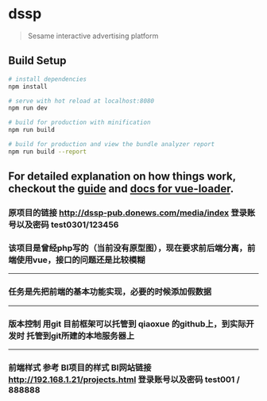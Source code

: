 # dssp

> Sesame interactive advertising platform

## Build Setup

``` bash
# install dependencies
npm install

# serve with hot reload at localhost:8080
npm run dev

# build for production with minification
npm run build

# build for production and view the bundle analyzer report
npm run build --report
```

For detailed explanation on how things work, checkout the [guide](http://vuejs-templates.github.io/webpack/) and [docs for vue-loader](http://vuejs.github.io/vue-loader).
---
### 原项目的链接 http://dssp-pub.donews.com/media/index  登录账号以及密码 test0301/123456
### 该项目是曾经php写的（当前没有原型图），现在要求前后端分离，前端使用vue，接口的问题还是比较模糊
---
### 任务是先把前端的基本功能实现，必要的时候添加假数据
---
### 版本控制 用git 目前框架可以托管到 qiaoxue 的github上，到实际开发时 托管到git所建的本地服务器上
---
### 前端样式 参考 BI项目的样式  BI网站链接  http://192.168.1.21/projects.html  登录账号以及密码  test001 / 888888

